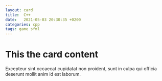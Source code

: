 ```yaml
---
layout: card
title:  C++
date:   2021-05-03 20:30:35 +0200
categories: cpp
tags: game sfml
---
```


# This the card content

Excepteur sint occaecat cupidatat non proident, sunt in culpa qui officia deserunt mollit anim id est laborum.